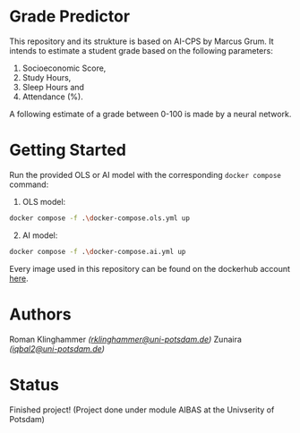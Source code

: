 # Grade Predictor 

This repository and its strukture is based on AI-CPS by Marcus Grum. It intends to estimate a student grade based on the following parameters:

1. Socioeconomic Score,
2. Study Hours,
3. Sleep Hours and
4. Attendance (%).

A following estimate of a grade between 0-100 is made by a neural network. 

# Getting Started
Run the provided OLS or AI model with the corresponding `docker compose` command:

1. OLS model: 
```bash
docker compose -f .\docker-compose.ols.yml up
```

2. AI model:
```bash
docker compose -f .\docker-compose.ai.yml up
```

Every image used in this repository can be found on the dockerhub account [here](https://hub.docker.com/u/gerhard1132).

# Authors
Roman Klinghammer _(rklinghammer@uni-potsdam.de)_
Zunaira _(iqbal2@uni-potsdam.de)_

# Status
Finished project! (Project done under module AIBAS at the Univserity of Potsdam)
